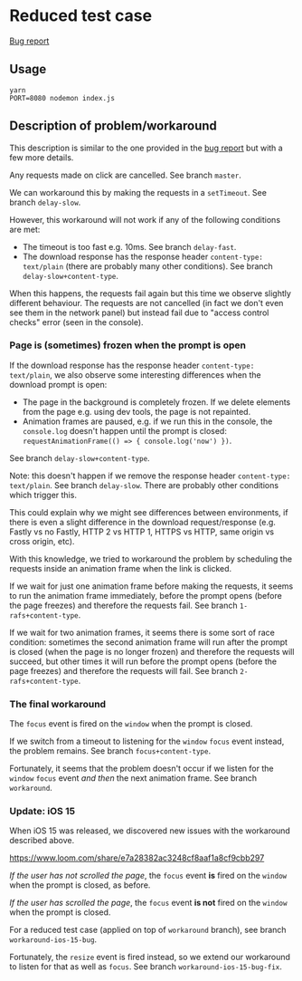 # Reduced test case

[Bug report][bug report]

## Usage

```
yarn
PORT=8080 nodemon index.js
```

## Description of problem/workaround

This description is similar to the one provided in the [bug report] but with a few more details.

Any requests made on click are cancelled. See branch `master`.

We can workaround this by making the requests in a `setTimeout`. See branch `delay-slow`.

However, this workaround will not work if any of the following conditions are met:

- The timeout is too fast e.g. 10ms. See branch `delay-fast`.
- The download response has the response header `content-type: text/plain` (there are probably many other conditions). See branch `delay-slow+content-type`.

When this happens, the requests fail again but this time we observe slightly different behaviour. The requests are not cancelled (in fact we don't even see them in the network panel) but instead fail due to "access control checks" error (seen in the console).

### Page is (sometimes) frozen when the prompt is open

If the download response has the response header `content-type: text/plain`, we also observe some interesting differences when the download prompt is open:

- The page in the background is completely frozen. If we delete elements from the page e.g. using dev tools, the page is not repainted.
- Animation frames are paused, e.g. if we run this in the console, the `console.log` doesn't happen until the prompt is closed: `requestAnimationFrame(() => { console.log('now') })`.

See branch `delay-slow+content-type`.

Note: this doesn't happen if we remove the response header `content-type: text/plain`. See branch `delay-slow`. There are probably other conditions which trigger this.

This could explain why we might see differences between environments, if there is even a slight difference in the download request/response (e.g. Fastly vs no Fastly, HTTP 2 vs HTTP 1, HTTPS vs HTTP, same origin vs cross origin, etc).

With this knowledge, we tried to workaround the problem by scheduling the requests inside an animation frame when the link is clicked.

If we wait for just one animation frame before making the requests, it seems to run the animation frame immediately, before the prompt opens (before the page freezes) and therefore the requests fail. See branch `1-rafs+content-type`.

If we wait for two animation frames, it seems there is some sort of race condition: sometimes the second animation frame will run after the prompt is closed (when the page is no longer frozen) and therefore the requests will succeed, but other times it will run before the prompt opens (before the page freezes) and therefore the requests will fail. See branch `2-rafs+content-type`.

### The final workaround

The `focus` event is fired on the `window` when the prompt is closed.

If we switch from a timeout to listening for the `window` `focus` event instead, the problem remains. See branch `focus+content-type`.

Fortunately, it seems that the problem doesn't occur if we listen for the `window` `focus` event _and then_ the next animation frame. See branch `workaround`.

[bug report]: https://bugs.webkit.org/show_bug.cgi?id=220621

### Update: iOS 15

When iOS 15 was released, we discovered new issues with the workaround described above.

https://www.loom.com/share/e7a28382ac3248cf8aaf1a8cf9cbb297

*If the user has not scrolled the page*, the `focus` event **is** fired on the `window` when the prompt is closed, as before.

*If the user has scrolled the page*, the `focus` event **is not** fired on the `window` when the prompt is closed.

For a reduced test case (applied on top of `workaround` branch), see branch `workaround-ios-15-bug`.

Fortunately, the `resize` event is fired instead, so we extend our workaround to listen for that as well as `focus`. See branch `workaround-ios-15-bug-fix`.
